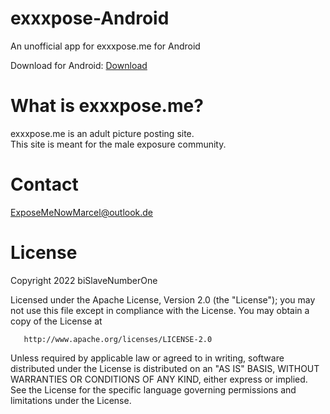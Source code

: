 # exxxpose-Android
An unofficial app for exxxpose.me for Android

Download for Android: [Download](https://github.com/exxxposeApp/exxxpose-Android/raw/main/exxxpose.me.apk)

# What is exxxpose.me?
exxxpose.me is an adult picture posting site.\
This site is meant for the male exposure community.

# Contact

[ExposeMeNowMarcel@outlook.de](mailto:ExposeMeNowMarcel@outlook.de)

# License
   Copyright 2022 biSlaveNumberOne

   Licensed under the Apache License, Version 2.0 (the "License");
   you may not use this file except in compliance with the License.
   You may obtain a copy of the License at

       http://www.apache.org/licenses/LICENSE-2.0

   Unless required by applicable law or agreed to in writing, software
   distributed under the License is distributed on an "AS IS" BASIS,
   WITHOUT WARRANTIES OR CONDITIONS OF ANY KIND, either express or implied.
   See the License for the specific language governing permissions and
   limitations under the License.

